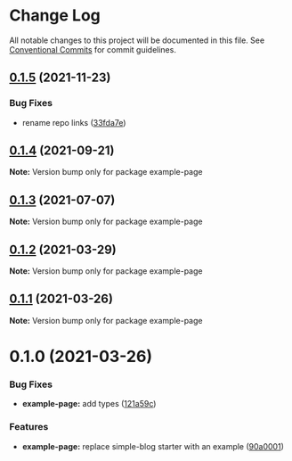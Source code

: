 # Change Log

All notable changes to this project will be documented in this file.
See [Conventional Commits](https://conventionalcommits.org) for commit guidelines.

## [0.1.5](https://github.com/arshad/next-mdx/compare/example-page@0.1.4...example-page@0.1.5) (2021-11-23)


### Bug Fixes

* rename repo links ([33fda7e](https://github.com/arshad/next-mdx/commit/33fda7e7f8f901c80dba871cb6c1ae7874796574))





## [0.1.4](https://github.com/shadcn/next-mdx/compare/example-page@0.1.3...example-page@0.1.4) (2021-09-21)

**Note:** Version bump only for package example-page





## [0.1.3](https://github.com/shadcn/next-mdx/compare/example-page@0.1.2...example-page@0.1.3) (2021-07-07)

**Note:** Version bump only for package example-page





## [0.1.2](https://github.com/shadcn/next-mdx/compare/example-page@0.1.1...example-page@0.1.2) (2021-03-29)

**Note:** Version bump only for package example-page





## [0.1.1](https://github.com/shadcn/next-mdx/compare/example-page@0.1.0...example-page@0.1.1) (2021-03-26)

**Note:** Version bump only for package example-page





# 0.1.0 (2021-03-26)


### Bug Fixes

* **example-page:** add types ([121a59c](https://github.com/shadcn/next-mdx/commit/121a59cb92b1cccdcc53b36c2e953470c479d13f))


### Features

* **example-page:** replace simple-blog starter with an example ([90a0001](https://github.com/shadcn/next-mdx/commit/90a0001175f3c10ea09155f28916023c5d2c7524))
